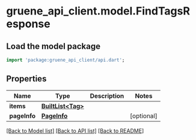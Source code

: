 # gruene_api_client.model.FindTagsResponse

## Load the model package
```dart
import 'package:gruene_api_client/api.dart';
```

## Properties
Name | Type | Description | Notes
------------ | ------------- | ------------- | -------------
**items** | [**BuiltList&lt;Tag&gt;**](Tag.md) |  | 
**pageInfo** | [**PageInfo**](PageInfo.md) |  | [optional] 

[[Back to Model list]](../README.md#documentation-for-models) [[Back to API list]](../README.md#documentation-for-api-endpoints) [[Back to README]](../README.md)



